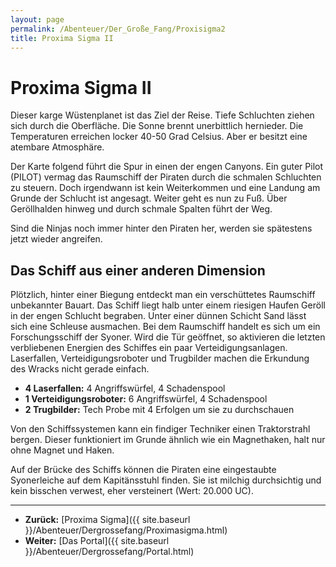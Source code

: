 ```yaml
---
layout: page
permalink: /Abenteuer/Der_Große_Fang/Proxisigma2
title: Proxima Sigma II
---
```


# Proxima Sigma II

Dieser karge Wüstenplanet ist das Ziel der Reise. Tiefe Schluchten ziehen sich durch die Oberfläche. Die Sonne brennt unerbittlich hernieder. Die Temperaturen erreichen locker 40-50 Grad Celsius. Aber er besitzt eine atembare Atmosphäre.

Der Karte folgend führt die Spur in einen der engen Canyons. Ein guter Pilot (PILOT) vermag das Raumschiff der Piraten durch die schmalen Schluchten zu steuern. Doch irgendwann ist kein Weiterkommen und eine Landung am Grunde der Schlucht ist angesagt. Weiter geht es nun zu Fuß. Über Geröllhalden hinweg und durch schmale Spalten führt der Weg.

Sind die Ninjas noch immer hinter den Piraten her, werden sie spätestens jetzt wieder angreifen.

## Das Schiff aus einer anderen Dimension

Plötzlich, hinter einer Biegung entdeckt man ein verschüttetes Raumschiff unbekannter Bauart. Das Schiff liegt halb unter einem riesigen Haufen Geröll in der engen Schlucht begraben. Unter einer dünnen Schicht Sand lässt sich eine Schleuse ausmachen. Bei dem Raumschiff handelt es sich um ein Forschungsschiff der Syoner. Wird die Tür geöffnet, so aktivieren die letzten verbliebenen Energien des Schiffes ein paar Verteidigungsanlagen. Laserfallen, Verteidigungsroboter und Trugbilder machen die Erkundung des Wracks nicht gerade einfach.

- **4 Laserfallen:** 4 Angriffswürfel, 4 Schadenspool
- **1 Verteidigungsroboter:** 6 Angriffswürfel, 4 Schadenspool
- **2 Trugbilder:** Tech Probe mit 4 Erfolgen um sie zu durchschauen

Von den Schiffssystemen kann ein findiger Techniker einen Traktorstrahl bergen. Dieser funktioniert im Grunde ähnlich wie ein Magnethaken, halt nur ohne Magnet und Haken.

Auf der Brücke des Schiffs können die Piraten eine eingestaubte Syonerleiche auf dem Kapitänsstuhl finden. Sie ist milchig durchsichtig und kein bisschen verwest, eher versteinert (Wert: 20.000 UC).


***
- **Zurück:** [Proxima Sigma]({{ site.baseurl }}/Abenteuer/Dergrossefang/Proximasigma.html)
- **Weiter:** [Das Portal]({{ site.baseurl }}/Abenteuer/Dergrossefang/Portal.html)

